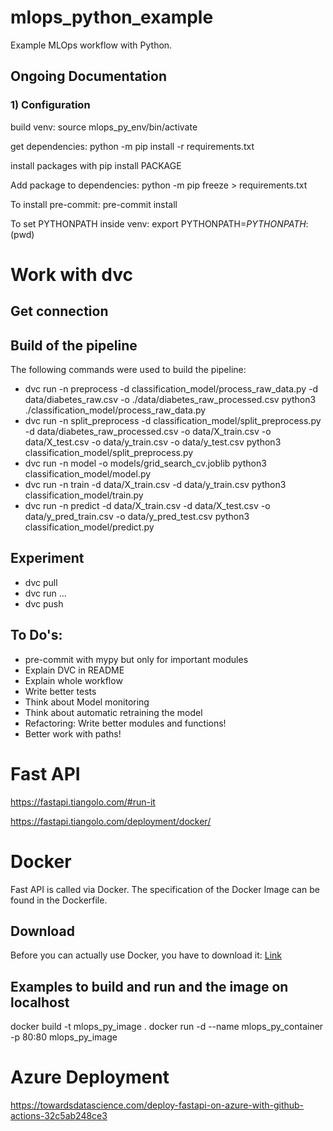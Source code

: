 # mlops_python_example
Example MLOps workflow with Python.

## Ongoing Documentation

### 1) Configuration
build venv: source mlops_py_env/bin/activate

get dependencies: python -m pip install -r requirements.txt

install packages with pip install PACKAGE

Add package to dependencies: python -m pip freeze > requirements.txt

To install pre-commit: pre-commit install

To set PYTHONPATH inside venv: export PYTHONPATH=$PYTHONPATH:$(pwd)

# Work with dvc
## Get connection

## Build of the pipeline
The following commands were used to build the pipeline:

- dvc run -n preprocess -d classification_model/process_raw_data.py -d data/diabetes_raw.csv -o ./data/diabetes_raw_processed.csv python3 ./classification_model/process_raw_data.py
- dvc run -n split_preprocess -d classification_model/split_preprocess.py -d data/diabetes_raw_processed.csv -o data/X_train.csv -o data/X_test.csv -o data/y_train.csv -o data/y_test.csv python3 classification_model/split_preprocess.py
- dvc run -n model -o models/grid_search_cv.joblib python3 classification_model/model.py
- dvc run -n train -d data/X_train.csv -d data/y_train.csv python3 classification_model/train.py
- dvc run -n predict -d data/X_train.csv -d data/X_test.csv -o data/y_pred_train.csv -o data/y_pred_test.csv python3 classification_model/predict.py

## Experiment
- dvc pull
- dvc run ...
- dvc push

## To Do's:
- pre-commit with mypy but only for important modules
- Explain DVC in README
- Explain whole workflow
- Write better tests
- Think about Model monitoring
- Think about automatic retraining the model
- Refactoring: Write better modules and functions!
- Better work with paths!

# Fast API
https://fastapi.tiangolo.com/#run-it

https://fastapi.tiangolo.com/deployment/docker/

# Docker
Fast API is called via Docker. The specification of the Docker Image can be found in the Dockerfile.

## Download
Before you can actually use Docker, you have to download it: [Link](https://www.docker.com/products/docker-desktop/)

## Examples to build and run and the image on localhost
docker build -t mlops_py_image .
docker run -d --name mlops_py_container -p 80:80 mlops_py_image

# Azure Deployment
https://towardsdatascience.com/deploy-fastapi-on-azure-with-github-actions-32c5ab248ce3
